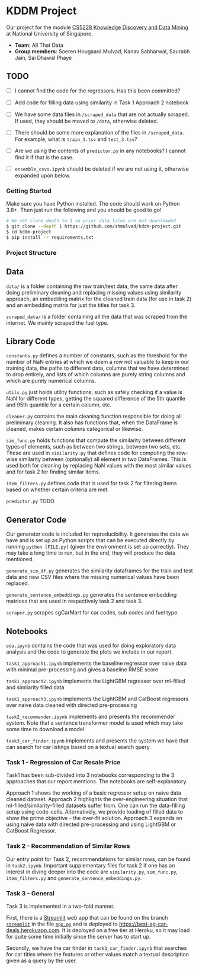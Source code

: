 # KDDM Project

Our project for the module [CS5228 Knowledge Discovery and Data Mining][mod] at National University of Singapore.

* **Team**: All That Data
* **Group members**: Soeren Hougaard Mulvad, Kanav Sabharwal, Saurabh Jain, Sai Dhawal Phaye


## TODO

- [ ] I cannot find the code for the regressors. Has this been committed?
- [ ] Add code for filling data using similarity in Task 1 Approach 2 notebook
- [ ] We have some data files in `/scraped_data` that are not actually scraped. If used, they should be moved to `/data`, otherwise deleted.
- [ ] There should be some more explanation of the files in `/scraped_data`. For example, what is `train_3.tsv` and `test_3.tsv`?
- [ ] Are we using the contents of `predictor.py` in any notebooks? I cannot find it if that is the case.
- [ ] `ensemble_csvs.ipynb` should be deleted if we are not using it, otherwise expanded upon below.


### Getting Started

Make sure you have Python installed. The code should work on Python 3.8+. Then just run the following and you should be good to go!

```bash
# We set clone depth to 1 so prior data files are not downloaded
$ git clone --depth 1 https://github.com/shmulvad/kddm-project.git
$ cd kddm-project
$ pip install -r requirements.txt
```

### Project Structure

## Data

`data/` is a folder containing the raw train/test data, the same data after doing preliminary cleaning and replacing missing values using similarity approach, an embedding matrix for the cleaned train data (for use in task 2) and an embedding matrix for just the titles for task 3.

`scraped_data/` is a folder containing all the data that was scraped from the internet. We mainly scraped the fuel type.

## Library Code

`constants.py` defines a number of constants, such as the threshold for the number of NaN entries at which we deem a row not valuable to keep in our training data, the paths to different data, columns that we have determined to drop entirely, and lists of which columns are purely string columns and which are purely numerical columns.

`utils.py` just holds utility functions, such as safely checking if a value is NaN for different types, getting the squared difference of the 5th quantile and 95th quantile for a certain column, etc.

`cleaner.py` contains the main cleaning function responsible for doing all preliminary cleaning. It also has functions that, when the DataFrame is cleaned, makes certain columns categorical or likewise.

`sim_func.py` holds functions that compute the similarity between different types of elements, such as between two strings, between two sets, etc. These are used in `similarity.py` that defines code for computing the row-wise similarity between (optionally) all element in two DataFrames. This is used both for cleaning by replacing NaN values with the most similar values and for task 2 for finding similar items.

`item_filters.py` defines code that is used for task 2 for filtering items based on whether certain criteria are met.

`predictor.py` TODO


## Generator Code

Our generator code is included for reproducibility. It generates the data we have and is set up as Python scripts that can be executed directly by running `python [FILE.py]` (given the environment is set up correctly). They may take a long time to run, but in the end, they will produce the data mentioned.

`generate_sim_df.py` generates the similarity dataframes for the train and test data and new CSV files where the missing numerical values have been replaced.

`generate_sentence_embeddings.py` generates the sentence embedding matrices that are used in respectively task 2 and task 3.

`scraper.py` scrapes sgCarMart for car codes, sub codes and fuel type.

## Notebooks

`eda.ipynb` contains the code that was used for doing exploratory data analysis and the code to generate the plots we include in our report.

`task1_approach1.ipynb` implements the baseline regressor over naive data with minimal pre-processing and gives a baseline RMSE score

`task1_approach2.ipynb` implements the LightGBM regressor over ml-filled and similarity filled data 

`task1_approach3.ipynb` implements the LightGBM and CatBoost regressors over naive data cleaned with directed pre-processing

`task2_recommender.ipynb` implements and presents the recommender system. Note that a sentence transformer model is used which may take some time to download a model.

`task3_car_finder.ipynb` implements and presents the system we have that can search for car listings based on a textual search query.



### Task 1 - Regression of Car Resale Price

Task1 has been sub-divided into 3 notebooks corresponding to the 3 approaches that our report mentions. The notebooks are self-explanatory.

Approach 1 shows the working of a basic regressor setup on naive data cleaned dataset.
Approach 2 highlights the over-engineering situation that ml-filled/similarity-filled datasets suffer from. One can run the data-filling setup using code-cells. Alternatively, we provide loading of filled data to show the prime objective - the over-fit solution.
Approach 3 expands on using naive data with directed pre-processing and using LightGBM or CatBoost Regressor.



### Task 2 - Recommendation of Similar Rows

Our entry point for Task 2, recommendations for similar rows, can be found in `task2.ipynb`. Important supplementary files for task 2 if one has an interest in diving deeper into the code are `similarity.py`, `sim_func.py`, `item_filters.py` and `generate_sentence_embeddings.py`.


### Task 3 - General

Task 3 is implemented in a two-fold manner.

First, there is a [Streamlit][streamlit] web app that can be found on the branch [`streamlit`][streamlitBranch] in the file [`app.py`][streamlitApp] and is deployed to <https://best-sg-car-deals.herokuapp.com>. It is deployed on a free tier at Heroku, so it may load for quite some time initially since the server has to start up.

Secondly, we have the car finder in `task3_car_finder.ipynb` that searches for car titles where the features or other values match a textual description given as a query by the user.


[streamlit]: https://streamlit.io
[mod]: https://nusmods.com/modules/CS5228/knowledge-discovery-and-data-mining
[streamlitBranch]: https://github.com/shmulvad/kddm-project/tree/streamlit
[streamlitApp]: https://github.com/shmulvad/kddm-project/blob/streamlit/app.py
